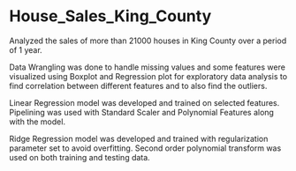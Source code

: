 # House_Sales_King_County
Analyzed the sales of more than 21000 houses in King County over a period of 1 year.

Data Wrangling was done to handle missing values and some features were visualized using Boxplot and Regression plot for exploratory data analysis to find correlation between different features and to also find the outliers.

Linear Regression model was developed and trained on selected features. Pipelining was used with Standard Scaler and Polynomial Features along with the model.

Ridge Regression model was developed and trained with regularization parameter set to avoid overfitting. Second order polynomial transform was used on both training and testing data.
